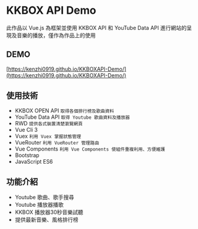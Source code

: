 # KKBOX API Demo

此作品以 Vue.js 為框架並使用 KKBOX API 和 YouTube Data API 進行網站的呈現及音樂的播放，僅作為作品上的使用

## DEMO

[https://kenzhi0919.github.io/KKBOXAPI-Demo/](https://kenzhi0919.github.io/KKBOXAPI-Demo/)

## 使用技術

* KKBOX OPEN API
`取得各個排行榜及歌曲資料`
* YouTube Data API
`取得 Youtube 歌曲資料及播放器`
* RWD
`提供各式裝置清楚瀏覽網頁`
* Vue Cli 3
* Vuex 
`利用 Vuex 掌握狀態管理`
* VueRouter 
`利用 VueRouter 管理路由`
* Vue Components 
`利用 Vue Components 使組件重複利用、方便維護`
* Bootstrap
* JavaScript ES6

## 功能介紹

* Youtube 歌曲、歌手搜尋
* Youtube 播放器播歌
* KKBOX 播放器30秒音樂試聽
* 提供最新音樂、風格排行榜
